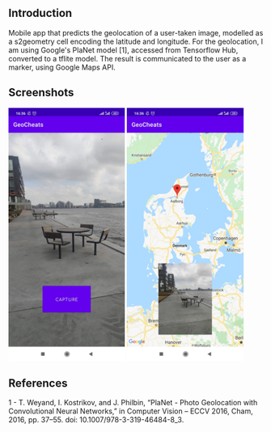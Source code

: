 ## Introduction
Mobile app that predicts the geolocation of a user-taken image, modelled as a s2geometry cell encoding the latitude and longitude. For the geolocation, I am using Google's PlaNet model [1], accessed from Tensorflow Hub, converted to a tflite model. The result is communicated to the user as a marker, using Google Maps API.


## Screenshots

<!-- <div class="row">
  
  <div class="column">
    <img src=screenshot1.jpg height="500" alt="Preview screen">  
  </div>
  
  <div class="column">
    <img src=screenshot2.jpg height="500" alt="Predicted location">  
  </div>
  
</div> -->


<div style="display:inline-block">
  <img src=screenshot1.jpg height="500" alt="Preview screen" float="left">
  <img src=screenshot2.jpg height="500" alt="Predicted location" float="right"> 
</div>


## References
1 - T. Weyand, I. Kostrikov, and J. Philbin, “PlaNet - Photo Geolocation with Convolutional Neural Networks,” in Computer Vision – ECCV 2016, Cham, 2016, pp. 37–55. doi: 10.1007/978-3-319-46484-8_3.
